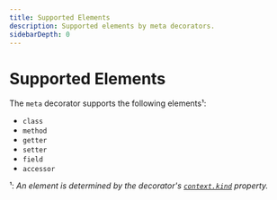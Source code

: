 ```yaml
---
title: Supported Elements 
description: Supported elements by meta decorators.
sidebarDepth: 0
---
```


# Supported Elements

The `meta` decorator supports the following elements¹:

* `class`
* `method`
* `getter`
* `setter`
* `field`
* `accessor`

¹: _An element is determined by the decorator's [`context.kind`](https://github.com/tc39/proposal-decorators#2-calling-decorators) property._